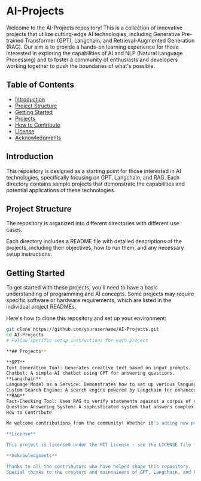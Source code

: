 # AI-Projects

Welcome to the AI-Projects repository! This is a collection of innovative projects that utilize cutting-edge AI technologies, including Generative Pre-trained Transformer (GPT), Langchain, and Retrieval-Augmented Generation (RAG). Our aim is to provide a hands-on learning experience for those interested in exploring the capabilities of AI and NLP (Natural Language Processing) and to foster a community of enthusiasts and developers working together to push the boundaries of what's possible.

## Table of Contents

- [Introduction](#introduction)
- [Project Structure](#project-structure)
- [Getting Started](#getting-started)
- [Projects](#projects)
- [How to Contribute](#how-to-contribute)
- [License](#license)
- [Acknowledgments](#acknowledgments)

## Introduction

This repository is designed as a starting point for those interested in AI technologies, specifically focusing on GPT, Langchain, and RAG. Each directory contains sample projects that demonstrate the capabilities and potential applications of these technologies.

## Project Structure

The repository is organized into different directories with different use cases.

Each directory includes a README file with detailed descriptions of the projects, including their objectives, how to run them, and any necessary setup instructions.

## Getting Started

To get started with these projects, you'll need to have a basic understanding of programming and AI concepts. Some projects may require specific software or hardware requirements, which are listed in the individual project READMEs.

Here's how to clone this repository and set up your environment:

```bash
git clone https://github.com/yourusername/AI-Projects.git
cd AI-Projects
# Follow specific setup instructions for each project

**## Projects**

**GPT**
Text Generation Tool: Generates creative text based on input prompts.
Chatbot: A simple AI chatbot using GPT for answering questions.
**Langchain**
Language Model as a Service: Demonstrates how to set up various language models as a web service.
Custom Search Engine: A search engine powered by Langchain for enhanced query understanding.
**RAG**
Fact-Checking Tool: Uses RAG to verify statements against a corpus of documents.
Question Answering System: A sophisticated system that answers complex questions by retrieving relevant information.
How to Contribute

We welcome contributions from the community! Whether it's adding new projects, improving existing ones, or fixing bugs, your help is invaluable. Please see CONTRIBUTING.md for more details on how to contribute.

**License**

This project is licensed under the MIT License - see the LICENSE file for details.

**Acknowledgments**

Thanks to all the contributors who have helped shape this repository.
Special thanks to the creators and maintainers of GPT, Langchain, and RAG for developing these powerful technologies.
